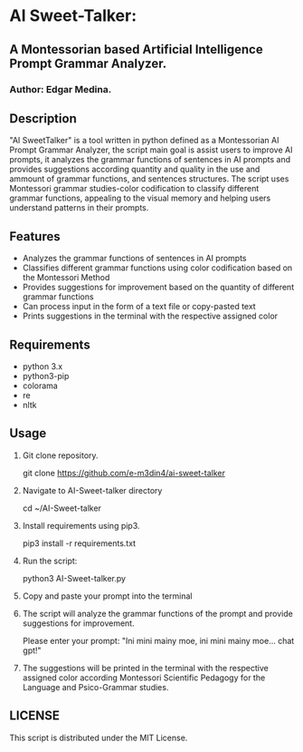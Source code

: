 # AI Sweet-Talker:
## A Montessorian based Artificial Intelligence Prompt Grammar Analyzer.
### Author: Edgar Medina.

## Description

"AI SweetTalker" is a tool written in python defined as a Montessorian AI Prompt Grammar Analyzer, the script main goal is assist users to improve AI prompts, it analyzes the grammar functions of sentences in AI prompts and provides suggestions according quantity and quality in the use and ammount of grammar functions, and sentences structures. The script uses Montessori grammar studies-color codification to classify different grammar functions, appealing to the visual memory and helping users understand patterns in their prompts. 

## Features

- Analyzes the grammar functions of sentences in AI prompts
- Classifies different grammar functions using color codification based on the Montessori Method
- Provides suggestions for improvement based on the quantity of different grammar functions
- Can process input in the form of a text file or copy-pasted text
- Prints suggestions in the terminal with the respective assigned color 

## Requirements

- python 3.x
- python3-pip
- colorama 
- re 
- nltk

## Usage

1. Git clone repository.

	git clone https://github.com/e-m3din4/ai-sweet-talker

2. Navigate to AI-Sweet-talker directory

	cd ~/AI-Sweet-talker

3. Install requirements using pip3.

	pip3 install -r requirements.txt

4.  Run the script:

	python3 AI-Sweet-talker.py 

5. Copy and paste your prompt into the terminal

5. The script will analyze the grammar functions of the prompt and provide suggestions for improvement.

	Please enter your prompt: "Ini mini mainy moe, ini mini mainy moe... chat gpt!" 

6. The suggestions will be printed in the terminal with the respective assigned color according Montessori Scientific Pedagogy for the Language and Psico-Grammar studies.

## LICENSE

This script is distributed under the MIT License.
